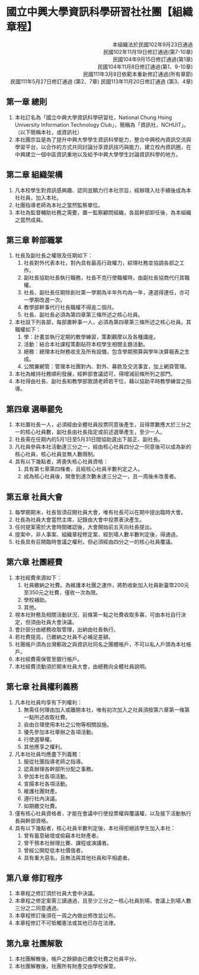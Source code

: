 # 國立中興大學資訊科學研習社社團【組織章程】


<p style="text-align:right" align="right" dir="rtl">
本組織法於民國102年9月23日通過<br>
民國102年11月19日修訂通過(第7-10章)<br>
民國104年9月15日修訂通過(第1章)<br>
民國104年11月8日修訂通過(第1、9-10章)<br>
民國111年3月8日依範本重新修訂通過(所有章節)<br>
民國111年5月27日修訂通過 (第2、7章)
民國113年11月20日修訂通過 (第3、4章)
</p>

## 第一章 總則

1. 本社訂名為「國立中興大學資訊科學研習社，National Chung Hsing University Information Technology Club」，簡稱為「資訊社，NCHUIT」。（以下簡稱本社，或資訊社）
2. 本社團宗旨是為了提升中興大學學生資訊科學能力，整合中興校內資訊交流與學習平台，以合作的方式共同討論分享資訊技巧與能力，建立校內資訊圈，在中興建立一個中區資訊重地以及給予中興大學學生討論資訊科學的地方。

## 第二章 組織架構

1. 凡本校學生對資訊感興趣、認同並願力行本社宗旨，經辦理入社手續後成為本社社員，加入本社。
2. 社團指導老師為本社之當然監察單位。
3. 本社為監督輔助社務之需要，置一監察顧問組織，各屆幹部卸任後，為本組織之當然成員。

## 第三章 幹部職掌

1. 社長及副社長之權限及任期如下：
    1. 社長對外代表本社，對內具有最高行政權力，綜理社務並協調各部之工作。
    2. 副社長協助社長執行職務，社長不克行使職權時，由副社長協商代行其職權。
    3. 社長、副社長任期除創社第一學期為半年外均為一年，連選得連任，亦可一學期改選一次。
    4. 教學部幹事代行社長職權不得逾二個月。
    5. 社長、副社長必須為第四章第三條所述之核心社員。
2. 本社設下列各部，每部置幹事一人，必須為第四章第三條所述之核心社員。其職權如下：
    1. 學：計畫並執行定期的教學練習，策劃觀摩以及各種講座。
    2. 活動：結合本社課程策劃貼符本校學生相關主題活動。
    3. 總務：總理本社財務收支及所有設備，包含學期預算與學年決算報表之生成。
    4. 公關兼網管：管理本社團對內、對外、募款及交流事宜，加上網頁管理。
3. 本社為維持社務順利發展，經幹部會議認可，得增減前條所列之部門。
4. 本社得由社長、副社長和教學部敦請老師若干位，藉以協助平時教學練習之指導。

## 第四章 選舉罷免

1. 本社置社長一人，必須經由全體社員投票同意後產生，且得票數應大於三分之一的核心社員數，副社長由社長指定或前述選舉產生，至少一人。
2. 社長需在任期內的5月1日至5月31日間協助選出下屆正、副社長。
3. 凡社員參與本社活動達三分之一，經由核心社員四分之一同意後可以成為新的核心社員，核心社員並無人數限制。
4. 具有以下幾點者，將喪失核心社員資格：
    1. 具有第七章第四條者，且經核心社員半數判定之人。
    2. 成為核心社員後，開會到達次數未達三分之一，且一周後未改善者。
## 第五章 社員大會

1. 每學期期末，社長皆須召開社員大會，唯有社長可以在期中提出臨時大會。
2. 社長為社員大會當然主席，記錄由大會中投票表決產生。
3. 任何提案需於大會時間確認後，大會開始前五天向社長提出。
4. 提案中，非人事案、組織章程修定案，經到場人數半數判定後，得通過。
5. 社長具有召開臨時會議之權利，但必須經由四分之一的核心社員覆議。

## 第六章 社團經費

1. 本社經費來源如下：
    1. 社員繳納之社費。為維護本社團之運作，將酌收新加入社員新臺幣200元至350元之社費，僅收一次為限。
    2. 學校補助。
    3. 其他。
2. 視本社財務及相關活動狀況，前條第一點之社費收取多寡，可由本社自行決定，但須由社員大會決議。
3. 會計部分由總務收取管理，出納由社長執行。
4. 若社費提高，已繳納之社員不必補足差額。
5. 社團帳戶須為台灣郵政之與資訊社同名之團體帳戶，不可以私人戶頭為本社帳戶。
6. 本社經費需保管至銀行帳戶。
7. 本社經費流動須於期末社員大會，由總務向全體社員說明。

## 第七章 社員權利義務

1. 凡本社社員均享有下列權利：
    1. 無需任何理由加入或離開本社，唯有初次加入之社員須按第六章第一條第一點所述收取社費。
    2. 自由合理使用本社之公物等相關設施。
    3. 優先參加本社舉辦之各項活動。
    4. 行使選舉權。
    5. 其他應享之權利。
2. 凡本社社員均應盡下列義務：
    1. 服從社團指導老師之指導。
    2. 認真辦理各幹部所分配之事務。
    3. 參加本社各項活動。
    4. 宣揚本社各項活動。
    5. 維護社團財產。
    6. 遵行社內決議。
    7. 如期繳交社費。
3. 僅有核心社員資格者，才能在會議中行使投票權與覆議權，以及接下活動執行長與幹部資格。
4. 具有以下幾點者，核心社員半數判定後，本社得拒絕該學生加入本社：
    1. 曾有蓄意破壞或偷竊本社財產者。
    2. 曾干預本社辦理比賽、課程或演講者。
    3. 曾經公開貶低本社價值者。
    4. 具有重大惡名，且無法與其他社員和平相處者。


## 第八章 修訂程序

1. 本章程之修訂須於社員大會中決議。
2. 本章程之修定案需三讀通過，且至少三分之一核心社員到場，會議上到場人數三分之二同意通過。
3. 本章程修訂後須在一周之內做出修改並公布。
4. 本章程修訂不可牴觸憲法或其他已存在法律。

## 第九章 社團解散

1. 本社團解散後，帳戶之餘額由已繳交社費之社員平分。
2. 本社團解散後，社團所有財產交由學校保管。

